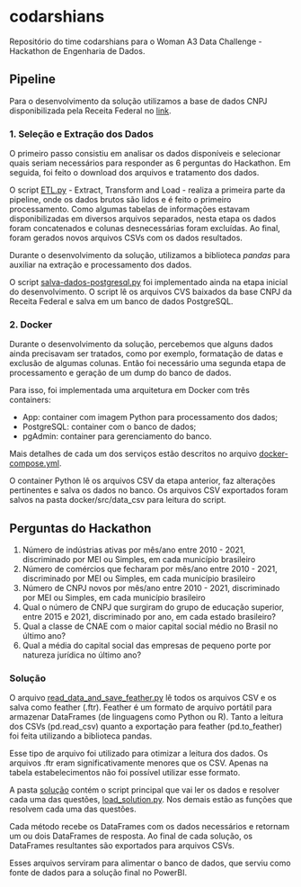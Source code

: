 # codarshians

Repositório do time codarshians para o Woman A3 Data Challenge - Hackathon de Engenharia de Dados.

## Pipeline

Para o desenvolvimento da solução utilizamos a base de dados CNPJ disponibilizada pela Receita Federal no [link](https://www.gov.br/receitafederal/pt-br/assuntos/orientacao-tributaria/cadastros/consultas/dados-publicos-cnpj).

### 1. Seleção e Extração dos Dados

O primeiro passo consistiu em analisar os dados disponíveis e selecionar quais seriam necessários para responder as 6 perguntas do Hackathon. Em seguida, foi feito o download dos arquivos e tratamento dos dados.

O script [ETL.py](ETL.py) - Extract, Transform and Load - realiza a primeira parte da pipeline, onde os dados brutos são lidos e é feito o primeiro processamento. Como algumas tabelas de informações estavam disponibilizadas em diversos arquivos separados, nesta etapa os dados foram concatenados e colunas desnecessárias foram excluídas. Ao final, foram gerados novos arquivos CSVs com os dados resultados.

Durante o desenvolvimento da solução, utilizamos a biblioteca *pandas* para auxiliar na extração e processamento dos dados.

O script [salva-dados-postgresql.py](salva-dados-postgresql.py) foi implementado ainda na etapa inicial do desenvolvimento. O script lê os arquivos CVS baixados da base CNPJ da Receita Federal e salva em um banco de dados PostgreSQL.

### 2. Docker

Durante o desenvolvimento da solução, percebemos que alguns dados ainda precisavam ser tratados, como por exemplo, formatação de datas e exclusão de algumas colunas. Então foi necessário uma segunda etapa de processamento e geração de um dump do banco de dados.

Para isso, foi implementada uma arquitetura em Docker com três containers:

* App: container com imagem Python para processamento dos dados;
* PostgreSQL: container com o banco de dados;
* pgAdmin: container para gerenciamento do banco.

Mais detalhes de cada um dos serviços estão descritos no arquivo [docker-compose.yml](docker/docker-compose.yml).

O container Python lê os arquivos CSV da etapa anterior, faz alterações pertinentes e salva os dados no banco. Os arquivos CSV exportados foram salvos na pasta docker/src/data_csv para leitura do script.


## Perguntas do Hackathon

1. Número de indústrias ativas por mês/ano entre 2010 - 2021, discriminado por MEI
ou Simples, em cada município brasileiro
2. Número de comércios que fecharam por mês/ano entre 2010 - 2021, discriminado por MEI ou Simples, em cada município brasileiro
3. Número de CNPJ novos por mês/ano entre 2010 - 2021, discriminado por MEI ou Simples, em cada município brasileiro
4. Qual o número de CNPJ que surgiram do grupo de educação superior, entre 2015 e 2021, discriminado por ano, em cada estado brasileiro?
5. Qual a classe de CNAE com o maior capital social médio no Brasil no último ano?
6. Qual a média do capital social das empresas de pequeno porte por natureza jurídica no último ano?

### Solução

O arquivo [read_data_and_save_feather.py](read_data_and_save_feather.py) lê todos os arquivos CSV e os salva como feather (.ftr). Feather é um formato de arquivo portátil para armazenar DataFrames (de linguagens como Python ou R). Tanto a leitura dos CSVs (pd.read_csv) quanto a exportação para feather (pd.to_feather) foi feita utilizando a biblioteca pandas.

Esse tipo de arquivo foi utilizado para otimizar a leitura dos dados. Os arquivos .ftr eram significativamente menores que os CSV. Apenas na tabela estabelecimentos não foi possível utilizar esse formato.

A pasta [solução](solução) contém o script principal que vai ler os dados e resolver cada uma das questões, [load_solution.py](solução/load_solution.py). Nos demais estão as funções que resolvem cada uma das questões.

Cada método recebe os DataFrames com os dados necessários e retornam um ou dois DataFrames de resposta. Ao final de cada solução, os DataFrames resultantes são exportados para arquivos CSVs.

Esses arquivos serviram para alimentar o banco de dados, que serviu como fonte de dados para a solução final no PowerBI.


